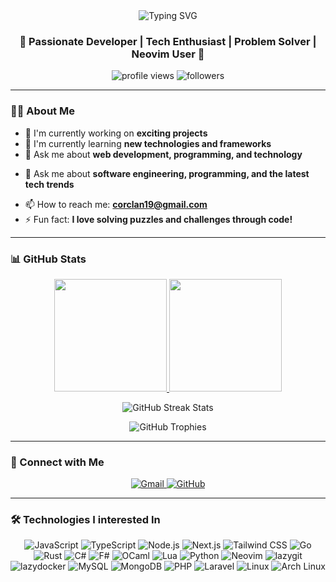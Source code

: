 <div align="center">
  <img src="https://readme-typing-svg.herokuapp.com?font=Fira+Code&size=32&duration=2800&pause=2000&color=A9FEF7&center=true&vCenter=true&width=940&lines=Hey+There!+%F0%9F%91%8B+I'm+Dawie+Malmsteel;Welcome+to+my+GitHub+Profile!+%F0%9F%9A%80" alt="Typing SVG" />
</div>

<h3 align="center">🌟 Passionate Developer | Tech Enthusiast | Problem Solver | Neovim User 🌟</h3>

<p align="center">
  <img src="https://komarev.com/ghpvc/?username=DawieMalmsteel&label=Profile%20views&color=0e75b6&style=flat" alt="profile views" />
  <img src="https://img.shields.io/github/followers/DawieMalmsteel?label=Followers&style=social" alt="followers" />
</p>

---

### 👨‍💻 About Me

- 🔭 I'm currently working on **exciting projects**
- 🌱 I'm currently learning **new technologies and frameworks**
- 💬 Ask me about **web development, programming, and technology**
+ 💬 Ask me about **software engineering, programming, and the latest tech trends**
- 📫 How to reach me: **corclan19@gmail.com**
- ⚡ Fun fact: **I love solving puzzles and challenges through code!**

---

### 📊 GitHub Stats

<p align="center">
<a href="https://github.com/DawieMalmsteel">
  <img height="180em" src="https://github-readme-stats-eight-theta.vercel.app/api?username=DawieMalmsteel&show_icons=true&theme=algolia&include_all_commits=true&count_private=true"/>
  <img height="180em" src="https://github-readme-stats-eight-theta.vercel.app/api/top-langs/?username=DawieMalmsteel&layout=compact&langs_count=8&theme=algolia"/>
</a>
</p>

<p align="center">
  <img src="https://github-readme-streak-stats.herokuapp.com/?user=DawieMalmsteel&theme=tokyonight&hide_border=true" alt="GitHub Streak Stats" />
</p>

<p align="center">
  <img src="https://github-profile-trophy.vercel.app/?username=DawieMalmsteel&theme=tokyonight&no-frame=true&row=1&column=7" alt="GitHub Trophies" />
</p>

---

### 🤝 Connect with Me

<p align="center">
  <a href="mailto:corclan19@gmail.com">
    <img src="https://img.shields.io/badge/Gmail-D14836?style=for-the-badge&logo=gmail&logoColor=white" alt="Gmail" />
  </a>
  <a href="https://github.com/DawieMalmsteel">
    <img src="https://img.shields.io/badge/GitHub-100000?style=flat-square&logo=github&logoColor=white" alt="GitHub" />
  </a>
</p>

---

### 🛠️ Technologies I interested In

<p align="center">
  <img src="https://img.shields.io/badge/JavaScript-F7DF1E?style=for-the-badge&logo=javascript&logoColor=black" alt="JavaScript" />
  <img src="https://img.shields.io/badge/TypeScript-3178C6?style=flat-square&logo=typescript&logoColor=white" alt="TypeScript" />
  <img src="https://img.shields.io/badge/Node.js-339933?style=flat-square&logo=nodedotjs&logoColor=white" alt="Node.js" />
  <img src="https://img.shields.io/badge/Next.js-000000?style=flat-square&logo=nextdotjs&logoColor=white" alt="Next.js" />
  <img src="https://img.shields.io/badge/Tailwind_CSS-38B2AC?style=flat-square&logo=tailwind-css&logoColor=white" alt="Tailwind CSS" />
  <img src="https://img.shields.io/badge/Go-00ADD8?style=flat-square&logo=go&logoColor=white" alt="Go" />
  <img src="https://img.shields.io/badge/Rust-000000?style=flat-square&logo=rust&logoColor=white" alt="Rust" />
  <img src="https://img.shields.io/badge/C%23-239120?style=flat-square&logo=csharp&logoColor=white" alt="C#" />
  <img src="https://img.shields.io/badge/F%23-B845FC?style=flat-square&logo=fsharp&logoColor=white" alt="F#" />
  <img src="https://img.shields.io/badge/OCaml-EC6813?style=flat-square&logo=ocaml&logoColor=white" alt="OCaml" />
  <img src="https://img.shields.io/badge/Lua-2C2D72?style=flat-square&logo=lua&logoColor=white" alt="Lua" />
  <img src="https://img.shields.io/badge/Python-3776AB?style=flat-square&logo=python&logoColor=white" alt="Python" />
  <img src="https://img.shields.io/badge/Neovim-57A143?style=flat-square&logo=neovim&logoColor=white" alt="Neovim" />
  <img src="https://img.shields.io/badge/lazygit-FC8181?style=flat-square&logo=git&logoColor=white" alt="lazygit" />
  <img src="https://img.shields.io/badge/lazydocker-38B2AC?style=flat-square&logo=docker&logoColor=white" alt="lazydocker" />
  <img src="https://img.shields.io/badge/MySQL-4479A1?style=flat-square&logo=mysql&logoColor=white" alt="MySQL" />
  <img src="https://img.shields.io/badge/MongoDB-47A248?style=flat-square&logo=mongodb&logoColor=white" alt="MongoDB" />
  <img src="https://img.shields.io/badge/PHP-777BB4?style=flat-square&logo=php&logoColor=white" alt="PHP" />
  <img src="https://img.shields.io/badge/Laravel-FF2D20?style=flat-square&logo=laravel&logoColor=white" alt="Laravel" />
  <img src="https://img.shields.io/badge/Linux-FCC624?style=flat-square&logo=linux&logoColor=black" alt="Linux" />
  <img src="https://img.shields.io/badge/Arch_Linux-1793D1?style=flat-square&logo=arch-linux&logoColor=white" alt="Arch Linux" />
</p>
